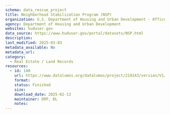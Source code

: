```yaml
---
schema: data_rescue_project 
title: Neighborhood Stabilization Program (NSP)
organization: U.S. Department of Housing and Urban Development - Office of Policy Development and Research
agency: Department of Housing and Urban Development
websites: huduser.gov
data_source: https://www.huduser.gov/portal/datasets/NSP.html
description: 
last_modified: 2025-03-03
metadata_available: No
metadata_url: 
category:
  - Real Estate / Land Records
resources:
  - id: 140
    url: https://www.datalumos.org/datalumos/project/219243/version/V1/view
    format: 
    status: Finished
    size: 
    download_date: 2025-02-13
    maintainer: DRP, DL
    notes: 
---
```

